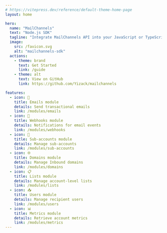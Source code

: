 ```yaml
---
# https://vitepress.dev/reference/default-theme-home-page
layout: home

hero:
  name: "MailChannels"
  text: "Node.js SDK"
  tagline: "Integrate MailChannels API into your JavaScript or TypeScript server-side applications."
  image:
    src: /favicon.svg
    alt: "mailchannels-sdk"
  actions:
    - theme: brand
      text: Get Started
      link: /guide
    - theme: alt
      text: View on GitHub
      link: https://github.com/Yizack/mailchannels

features:
  - icon: 📧
    title: Emails module
    details: Send transactional emails
    link: /modules/emails
  - icon: 📢
    title: Webhooks module
    details: Notifications for email events
    link: /modules/webhooks
  - icon: 🪪
    title: Sub-accounts module
    details: Manage sub-accounts
    link: /modules/sub-accounts
  - icon: 🌐
    title: Domains module
    details: Manage Inbound domains
    link: /modules/domains
  - icon: 📋
    title: Lists module
    details: Manage account-level lists
    link: /modules/lists
  - icon: 📥
    title: Users module
    details: Manage recipient users
    link: /modules/users
  - icon: 📊
    title: Metrics module
    details: Retrieve account metrics
    link: /modules/metrics
---
```


<!-- @include: ../README.md#note -->
<!-- @include: ../README.md#roadmap -->
